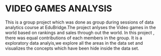 # VIDEO GAMES ANALYSIS

This is  a group project which was done as group during sessions of data analytics course at EduBridge.The project anlyses the Video games in the world based on rankings and sales through out the world. In this project , there was equal contributions of each members in the group. It is a exploratory data analyis,we explore all the areas in the data set and visualizes the concepts which have been hide inside the data set. 
